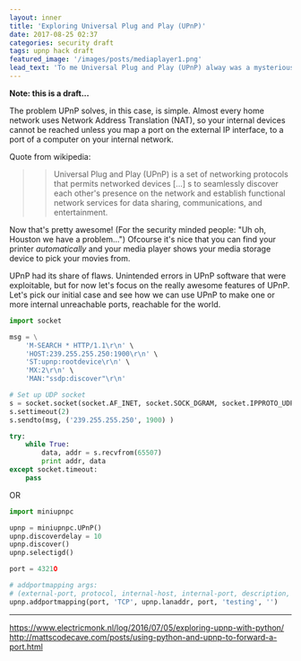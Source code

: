 ```yaml
---
layout: inner
title: 'Exploring Universal Plug and Play (UPnP)'
date: 2017-08-25 02:37
categories: security draft
tags: upnp hack draft
featured_image: '/images/posts/mediaplayer1.png'
lead_text: 'To me Universal Plug and Play (UPnP) alway was a mysterious protocol. When some cool program required an open port, UPnP made it happen. When some fancy program did not work, someone would ask me: "Did you enable UPnP"? Right, I forgot... I had no clue what magic UPnP did for me.'
---
```


**Note: this is a draft...**

The problem UPnP solves, in this case, is simple. Almost every home network uses Network Address Translation (NAT), so your internal devices cannot be reached unless you map a port on the external IP interface, to a port of a computer on your internal network.

Quote from wikipedia:
>> Universal Plug and Play (UPnP) is a set of networking protocols that permits networked devices [...] s to seamlessly discover each other's presence on the network and establish functional network services for data sharing, communications, and entertainment.

Now that's pretty awesome! (For the security minded people: "Uh oh, Houston we have a problem...") Ofcourse it's nice that you can find your printer _automatically_ and your media player shows your media storage device to pick your movies from.

UPnP had its share of flaws. Unintended errors in UPnP software that were exploitable, but for now let's focus on the really awesome features of UPnP. Let's pick our initial case and see how we can use UPnP to make one or more internal unreachable ports, reachable for the world.


```python
import socket

msg = \
    'M-SEARCH * HTTP/1.1\r\n' \
    'HOST:239.255.255.250:1900\r\n' \
    'ST:upnp:rootdevice\r\n' \
    'MX:2\r\n' \
    'MAN:"ssdp:discover"\r\n'

# Set up UDP socket
s = socket.socket(socket.AF_INET, socket.SOCK_DGRAM, socket.IPPROTO_UDP)
s.settimeout(2)
s.sendto(msg, ('239.255.255.250', 1900) )

try:
    while True:
        data, addr = s.recvfrom(65507)
        print addr, data
except socket.timeout:
    pass
```
OR

```python
import miniupnpc

upnp = miniupnpc.UPnP()
upnp.discoverdelay = 10
upnp.discover()
upnp.selectigd()

port = 4321O

# addportmapping args:
# (external-port, protocol, internal-host, internal-port, description, remote-host)
upnp.addportmapping(port, 'TCP', upnp.lanaddr, port, 'testing', '')
```

---
https://www.electricmonk.nl/log/2016/07/05/exploring-upnp-with-python/
http://mattscodecave.com/posts/using-python-and-upnp-to-forward-a-port.html

